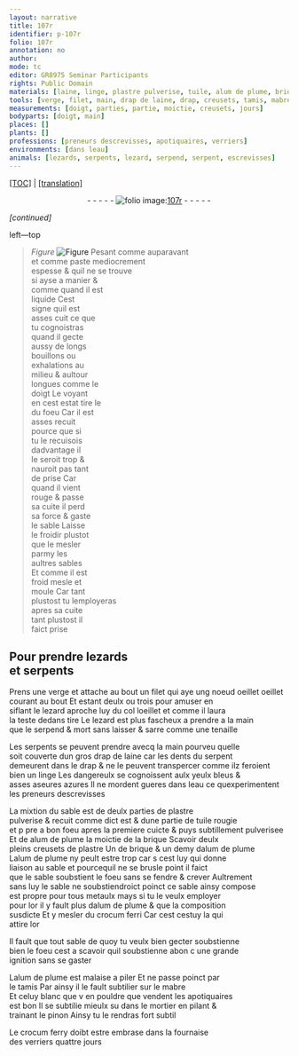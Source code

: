 ```yaml
---
layout: narrative
title: 107r
identifier: p-107r
folio: 107r
annotation: no
author:
mode: tc
editor: GR8975 Seminar Participants
rights: Public Domain
materials: [laine, linge, plastre pulverise, tuile, alum de plume, brique, plastre, metaulx, or, crocum ferri, mabre, celuy blanc que v en pouldre que vendent les apotiquaires, crocum ferry]
tools: [verge, filet, main, drap de laine, drap, creusets, tamis, mabre, mortier, pinon, fournaise des verriers]
measurements: [doigt, parties, partie, moictie, creusets, jours]
bodyparts: [doigt, main]
places: []
plants: []
professions: [preneurs descrevisses, apotiquaires, verriers]
environments: [dans leau]
animals: [lezards, serpents, lezard, serpend, serpent, escrevisses]
---
```


<p><a href="{{ site.baseurl }}/diplomatic/">[TOC]</a> | <a href="{{ site.baseurl }}/texts/p-107r_tl/" target="_blank">[translation]</a></p><div class="folio" align="center">- - - - - <a href="http://gallica.bnf.fr/ark:/12148/btv1b10500001g/f219.image" target="_blank"><img src="https://cu-mkp.github.io/2017-workshop-edition/assets/photo-icon.png" alt="folio image: " style="display:inline-block; margin-bottom:-3px;"/>107r</a> - - - - - </div>  
 
*[continued]*
  
left—top
 
 
> *Figure*
> <a href="https://drive.google.com/open?id=0B9-oNrvWdlO5RFFFT3hSbnlGaVU" target="_blank"><img src="https://cu-mkp.github.io/GR8975-edition/assets/photo-icon.png" alt="Figure" style="display:inline-block; margin-bottom:-3px;"/></a>
 Pesant co<span class="exp">mm</span>e auparava<span class="exp">n</span>t<br/> et comme paste mediocrem<span class="exp">ent</span><br/> espesse & quil ne se trouve<br/> si ayse a manier &<br/> co<span class="exp">mm</span>e quand il est<br/> liquide Cest<br/> signe quil est<br/> asses cuit ce que<br/> tu cognoistras<br/> quand il gecte<br/> aussy de longs<br/> bouillons ou<br/> exhalations au<br/> milieu & aultour<br/> longues co<span class="exp">mm</span>e le<br/> <span class="ms"><span class="bp">doigt</span></span> Le voya<span class="exp">n</span>t<br/> en cest estat tire le<br/> du foeu Car il est<br/> asses recuit<br/> pource que si<br/> tu le recuisois<br/> dadvantage il<br/> le seroit trop &<br/> nauroit pas tant<br/> de prise Car<br/> quand il vient<br/> rouge & passe<br/> sa cuite il perd<br/> sa force & gaste<br/> le sable Laisse<br/> le froidir plustot<br/> que le mesler<br/> parmy les<br/> aultres sables<br/> Et co<span class="exp">mm</span>e il est<br/> froid mesle et<br/> moule Car tant<br/> plustost tu lemployeras<br/> apres sa cuite<br/> tant plustost il<br/> faict prise
 
 
  

## Pour prendre <span class="al">lezards</span><br/> et <span class="al">serpents</span>

 
Prens une <span class="tl">verge</span> et attache au bout un <span class="tl">filet</span> qui aye ung <span class="del">noeud</span> <span class="del"><span class="add">oeillet</span></span> <span class="add">oeillet</span><br/> courant au bout Et estant deulx ou trois pour amuser en<br/> siflant le <span class="al">lezard</span> aproche luy du col loeillet et co<span class="exp">mm</span>e il laura<br/> la teste dedans tire <span class="add">Le <span class="al">lezard</span> est plus fascheux a prendre a la <span class="tl"><span class="bp">main</span></span><br/> que le <span class="al">serpend</span> & mort sans laisser & sarre co<span class="exp">mm</span>e une tenaille</span>
 
Les <span class="al">serpents</span> se peuvent prendre avecq la <span class="tl"><span class="bp">main</span></span> pourveu quelle<br/> soit couverte dun gros <span class="tl">drap de <span class="m">laine</span></span> car les dents du <span class="al">serpent</span><br/> demeurent dans le <span class="tl">drap</span> & ne le peuvent transpercer co<span class="exp">mm</span>e ilz feroient<br/> bien un <span class="m">linge</span> Les dangereulx se cognoissent aulx yeulx bleus &<br/> <span class="del">asses</span> aseures <span class="add">azures</span> Il ne mordent gueres <span class="env">dans leau</span> ce quexperimentent<br/> les <span class="pro">preneurs d<span class="al">escrevisses</span></span>
 
La mixtion du sable est de deulx <span class="ms">parties</span> de <span class="m">plastre<br/> pulverise</span> & recuit co<span class="exp">mm</span>e dict est & dune <span class="ms">partie</span> de <span class="m">tuile</span> rougie<br/> <span class="del">et p pre</span> <span class="add">a bon foeu</span> apres la premiere cuicte & puys subtillem<span class="exp">ent</span> pulverisee<br/> Et de <span class="m">alum de plume</span> la <span class="ms">moictie</span> de la <span class="m">brique</span> Scavoir deulx<br/> pleins <span class="ms"><span class="tl">creusets</span></span> de <span class="m">plastre</span> Un de <span class="m">brique</span> & un demy d<span class="m">alum de plume</span><br/> L<span class="m">alum de plume</span> ny peult estre trop car <span class="del">s</span> cest luy qui donne<br/> liaison au sable et pourcequil ne se brusle point il faict<br/> que le sable soubstient le foeu sans se fendre & crever Aultre<span class="exp">ment</span><br/> sans luy le sable ne soubstiendroict poinct ce sable ainsy compose<br/> est propre pour tous <span class="m">metaulx</span> mays si tu le veulx employer<br/> pour l<span class="m">or</span> il y fault plus d<span class="m">alum de plume</span> <span class="del">&</span> que la composition<br/> susdicte Et y mesler du <span class="m">crocum ferri</span> Car cest cestuy la qui<br/> attire l<span class="m">or</span>
 
Il fault que tout sable de quoy tu veulx bien gecter soubstienne<br/> bien le foeu cest a scavoir quil soubstienne <span class="del">abon</span> <span class="del">c</span> une grande<br/> ignition sans se gaster
 
L<span class="m">alum de plume</span> est malaise a piler Et ne passe poinct par<br/> le <span class="tl">tamis</span> Par ainsy il le fault subtilier sur le <span class="tl"><span class="m">mabre</span></span><br/> Et <span class="m">celuy blanc <span class="del">que v</span> en pouldre que vendent les <span class="pro">apotiquaires</span></span><br/> est bon <span class="add">Il se subtilie mieulx <span class="del">su</span> dans le <span class="tl">mortier</span> en pilant &<br/> trainant le <span class="tl">pinon</span> Ainsy tu le rendras fort subtil</span>
 
Le <span class="m">crocum ferry</span> doibt estre embrase dans la <span class="tl">fournaise<br/> des <span class="pro">verriers</span></span> quattre <span class="ms"><span class="tmp">jours</span></span>
 

